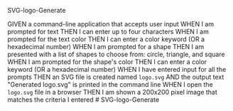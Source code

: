 SVG-logo-Generate


GIVEN a command-line application that accepts user input
WHEN I am prompted for text
THEN I can enter up to four characters
WHEN I am prompted for the text color
THEN I can enter a color keyword (OR a hexadecimal number)
WHEN I am prompted for a shape
THEN I am presented with a list of shapes to choose from: circle, triangle, and square
WHEN I am prompted for the shape's color
THEN I can enter a color keyword (OR a hexadecimal number)
WHEN I have entered input for all the prompts
THEN an SVG file is created named `logo.svg`
AND the output text "Generated logo.svg" is printed in the command line
WHEN I open the `logo.svg` file in a browser
THEN I am shown a 200x200 pixel image that matches the criteria I entered
#   S V G - l o g o - G e n e r a t e  
 